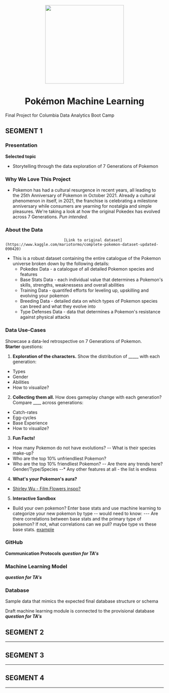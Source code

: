 <p align="center">
  <img src="https://user-images.githubusercontent.com/75700317/123341397-e489c700-d51b-11eb-9702-eddbb6f54b20.png" width="250" height="250"/>
  <h1 align="center">Pokémon Machine Learning</h1>
  <p align="center">
  
 
Final Project for Columbia Data Analytics Boot Camp

## SEGMENT 1 	 	 				

### __Presentation__
**Selected topic**
 - Storytelling through the data exploration of 7 Generations of Pokemon

### Why We Love This Project
- Pokemon has had a cultural resurgence in recent years, all leading to the 25th Anniversary of Pokemon in October 2021.  Already a cultural phenomenon in itself, in 2021, the franchise is celebrating a milestone anniversary while consumers are yearning for nostalgia and simple pleasures.  We're taking a look at how the original Pokedex has evolved across 7 Generations. _Pun intended._

### About the Data
                              [Link to original dataset](https://www.kaggle.com/mariotormo/complete-pokemon-dataset-updated-090420)
- This is a robust dataset containing the entire catalogue of the Pokemon universe broken down by the following details:
  - Pokedex Data - a catalogue of all detailed Pokemon species and features  
  - Base Stats Data - each individual value that determines a Pokemon's skills, strengths, weaknessess and overall abilities  
  - Training Data -  quantifed efforts for leveling up, upskilling and evolving your pokemon
  - Breeding Data - detailed data on which types of Pokemon species can breed and what they evolve into   
  - Type Defenses Data - data that determines a Pokemon's resistance against physical attacks

### Data Use-Cases				
Showcase a data-led retrospective on 7 Generations of Pokemon.  
**Starter** questions:
1. **Exploration of the characters.**  Show the distribution of _____ with each generation:
- Types
- Gender
- Abilities
- How to visualize?

2. **Collecting them all.** How does gameplay change with each generation? Compare ____ across generations:
- Catch-rates
- Egg-cycles
- Base Experience
- How to visualize?

3. **Fun Facts!**
- How many Pokemon do not have evolutions?
-- What is their species make-up?
- Who are the top 10% unfriendliest Pokemon?
- Who are the top 10% friendliest Pokemon?
-- Are there any trends here? Gender/Type/Species
--* Any other features at all - the list is endless

4. **What's your Pokemon's aura?**
- [Shirley Wu - Film Flowers inspo?](https://shirleywu.studio/filmflowers/)

5. **Interactive Sandbox**
- Build your own pokemon? 
Enter base stats and use machine learning to categorize your new pokemon by type
-- would need to know:
--- Are there correlations between base stats and the primary type of pokemon? If not, what correlations can we pull? maybe type vs these base stats. [example](https://www.kaggle.com/anhiva/pok-mon-group-classifier?scriptVersionId=40305036&cellId=15)


### __GitHub__
**Communication Protocols**
***question for TA's***

### Machine Learning Model
***question for TA's***


### Database

Sample data that mimics the expected final database structure or schema



Draft machine learning module is connected to the provisional database
***question for TA's***


## SEGMENT 2 	 	 				
---


  
## SEGMENT 3 	 	 				
---

  

## SEGMENT 4 	 	 				
---






